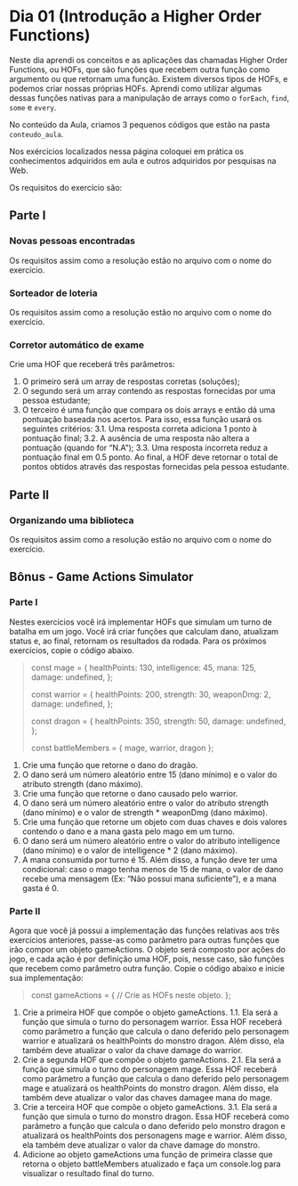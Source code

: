# Dia 01 (Introdução a Higher Order Functions)

Neste dia aprendi os conceitos e as aplicações das chamadas Higher Order Functions, ou HOFs, que são funções que recebem outra função como argumento ou que retornam uma função. Existem diversos tipos de HOFs, e podemos criar nossas próprias HOFs. Aprendi como utilizar algumas dessas funções nativas para a manipulação de arrays como o `forEach`, `find`, `some` e `every`.

No conteúdo da Aula, criamos 3 pequenos códigos que estão na pasta `conteudo_aula`.

Nos exércicios localizados nessa página coloquei em prática os conhecimentos adquiridos em aula e outros adquiridos por pesquisas na Web.

Os requisitos do exercício são:
## Parte I
### Novas pessoas encontradas
Os requisitos assim como a resolução estão no arquivo com o nome do exercício.

### Sorteador de loteria
Os requisitos assim como a resolução estão no arquivo com o nome do exercício.

### Corretor automático de exame
Crie uma HOF que receberá três parâmetros:
1. O primeiro será um array de respostas corretas (soluções);
2. O segundo será um array contendo as respostas fornecidas por uma pessoa estudante;
3. O terceiro é uma função que compara os dois arrays e então dá uma pontuação baseada nos acertos. Para isso, essa função usará os seguintes critérios:
  3.1. Uma resposta correta adiciona 1 ponto à pontuação final;
  3.2. A ausência de uma resposta não altera a pontuação (quando for “N.A”);
  3.3. Uma resposta incorreta reduz a pontuação final em 0.5 ponto.
Ao final, a HOF deve retornar o total de pontos obtidos através das respostas fornecidas pela pessoa estudante.

## Parte II
### Organizando uma biblioteca
Os requisitos assim como a resolução estão no arquivo com o nome do exercício.

## Bônus - Game Actions Simulator
### Parte I
Nestes exercícios você irá implementar HOFs que simulam um turno de batalha em um jogo. Você irá criar funções que calculam dano, atualizam status e, ao final, retornam os resultados da rodada.
Para os próximos exercícios, copie o código abaixo.
  > const mage = {
  >   healthPoints: 130,
  >   intelligence: 45,
  >   mana: 125,
  >   damage: undefined,
  > };
  > 
  > const warrior = {
  >   healthPoints: 200,
  >   strength: 30,
  >   weaponDmg: 2,
  >   damage: undefined,
  > };
  > 
  > const dragon = {
  >   healthPoints: 350,
  >   strength: 50,
  >   damage: undefined,
  > };
  > 
  > const battleMembers = { mage, warrior, dragon };
1. Crie uma função que retorne o dano do dragão.
2. O dano será um número aleatório entre 15 (dano mínimo) e o valor do atributo strength (dano máximo).
3. Crie uma função que retorne o dano causado pelo warrior.
4. O dano será um número aleatório entre o valor do atributo strength (dano mínimo) e o valor de strength * weaponDmg (dano máximo).
5. Crie uma função que retorne um objeto com duas chaves e dois valores contendo o dano e a mana gasta pelo mago em um turno.
6. O dano será um número aleatório entre o valor do atributo intelligence (dano mínimo) e o valor de intelligence * 2 (dano máximo).
7. A mana consumida por turno é 15. Além disso, a função deve ter uma condicional: caso o mago tenha menos de 15 de mana, o valor de dano recebe uma mensagem (Ex: “Não possui mana suficiente”), e a mana gasta é 0.
### Parte II
Agora que você já possui a implementação das funções relativas aos três exercícios anteriores, passe-as como parâmetro para outras funções que irão compor um objeto gameActions. O objeto será composto por ações do jogo, e cada ação é por definição uma HOF, pois, nesse caso, são funções que recebem como parâmetro outra função.
Copie o código abaixo e inicie sua implementação:
  > const gameActions = {
  >   // Crie as HOFs neste objeto.
  > };
1. Crie a primeira HOF que compõe o objeto gameActions.
  1.1. Ela será a função que simula o turno do personagem warrior. Essa HOF receberá como parâmetro a função que calcula o dano deferido pelo personagem warrior e atualizará os healthPoints do monstro dragon. Além disso, ela também deve atualizar o valor da chave damage do warrior.
2. Crie a segunda HOF que compõe o objeto gameActions.
  2.1. Ela será a função que simula o turno do personagem mage. Essa HOF receberá como parâmetro a função que calcula o dano deferido pelo personagem mage e atualizará os healthPoints do monstro dragon. Além disso, ela também deve atualizar o valor das chaves damagee mana do mage.
3. Crie a terceira HOF que compõe o objeto gameActions.
  3.1. Ela será a função que simula o turno do monstro dragon. Essa HOF receberá como parâmetro a função que calcula o dano deferido pelo monstro dragon e atualizará os healthPoints dos personagens mage e warrior. Além disso, ela também deve atualizar o valor da chave damage do monstro.
4. Adicione ao objeto gameActions uma função de primeira classe que retorna o objeto battleMembers atualizado e faça um console.log para visualizar o resultado final do turno.